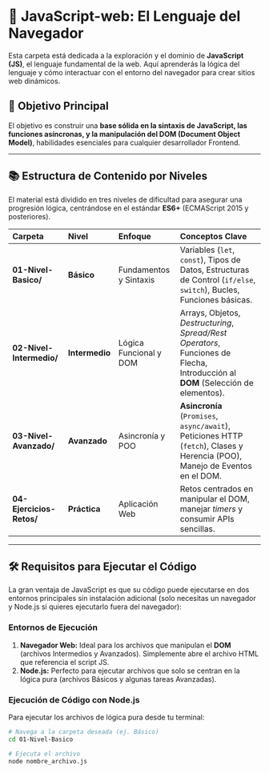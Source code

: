 # 🚀 JavaScript-web: El Lenguaje del Navegador

Esta carpeta está dedicada a la exploración y el dominio de **JavaScript (JS)**, el lenguaje fundamental de la web. Aquí aprenderás la lógica del lenguaje y cómo interactuar con el entorno del navegador para crear sitios web dinámicos.

## 🌟 Objetivo Principal

El objetivo es construir una **base sólida en la sintaxis de JavaScript, las funciones asíncronas, y la manipulación del DOM (Document Object Model)**, habilidades esenciales para cualquier desarrollador Frontend.

---

## 📚 Estructura de Contenido por Niveles

El material está dividido en tres niveles de dificultad para asegurar una progresión lógica, centrándose en el estándar **ES6+** (ECMAScript 2015 y posteriores).

| Carpeta | Nivel | Enfoque | Conceptos Clave |
| :--- | :--- | :--- | :--- |
| **01-Nivel-Basico/** | **Básico** | Fundamentos y Sintaxis | Variables (`let`, `const`), Tipos de Datos, Estructuras de Control (`if/else`, `switch`), Bucles, Funciones básicas. |
| **02-Nivel-Intermedio/** | **Intermedio** | Lógica Funcional y DOM | Arrays, Objetos, *Destructuring*, *Spread/Rest Operators*, Funciones de Flecha, Introducción al **DOM** (Selección de elementos). |
| **03-Nivel-Avanzado/** | **Avanzado** | Asincronía y POO | **Asincronía** (`Promises`, `async/await`), Peticiones HTTP (`fetch`), Clases y Herencia (POO), Manejo de Eventos en el DOM. |
| **04-Ejercicios-Retos/** | **Práctica** | Aplicación Web | Retos centrados en manipular el DOM, manejar *timers* y consumir APIs sencillas. |

---

## 🛠️ Requisitos para Ejecutar el Código

La gran ventaja de JavaScript es que su código puede ejecutarse en dos entornos principales sin instalación adicional (solo necesitas un navegador y Node.js si quieres ejecutarlo fuera del navegador):

### Entornos de Ejecución

1.  **Navegador Web:** Ideal para los archivos que manipulan el **DOM** (archivos Intermedios y Avanzados). Simplemente abre el archivo HTML que referencia el script JS.
2.  **Node.js:** Perfecto para ejecutar archivos que solo se centran en la lógica pura (archivos Básicos y algunas tareas Avanzadas).

### Ejecución de Código con Node.js

Para ejecutar los archivos de lógica pura desde tu terminal:

```bash
# Navega a la carpeta deseada (ej. Básico)
cd 01-Nivel-Basico

# Ejecuta el archivo
node nombre_archivo.js
